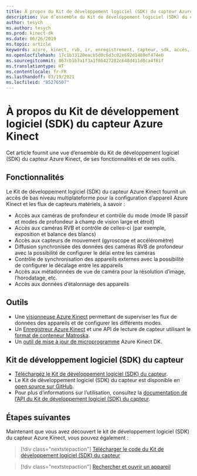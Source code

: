```yaml
---
title: À propos du Kit de développement logiciel (SDK) du capteur Azure Kinect
description: Vue d’ensemble du Kit de développement logiciel (SDK) du capteur Azure Kinect, de ses fonctionnalités et de ses outils.
author: tesych
ms.author: tesych
ms.prod: kinect-dk
ms.date: 06/26/2019
ms.topic: article
keywords: azure, kinect, rvb, ir, enregistrement, capteur, sdk, accès, profondeur, vidéo, caméra, imu, mouvement, capteur, audio, microphone, matroska, kit de développement logiciel (sdk) de capteur, téléchargement
ms.openlocfilehash: 17c1b33120eacb5d0c6d3c02e692d1488ef474e6
ms.sourcegitcommit: 867cb1b7a1f3a1f0b427282c648d411d0ca4f81f
ms.translationtype: HT
ms.contentlocale: fr-FR
ms.lasthandoff: 03/19/2021
ms.locfileid: "85276507"
---
```

# <a name="about-azure-kinect-sensor-sdk"></a>À propos du Kit de développement logiciel (SDK) du capteur Azure Kinect

Cet article fournit une vue d’ensemble du Kit de développement logiciel (SDK) du capteur Azure Kinect, de ses fonctionnalités et de ses outils.

## <a name="features"></a>Fonctionnalités

Le Kit de développement logiciel (SDK) du capteur Azure Kinect fournit un accès de bas niveau multiplateforme pour la configuration d’appareil Azure Kinect et les flux de capteurs matériels, à savoir :

- Accès aux caméras de profondeur et contrôle du mode (mode IR passif et modes de profondeur à champ de vision large et étroit) 
- Accès aux caméras RVB et contrôle de celles-ci (par exemple, exposition et balance des blancs) 
- Accès aux capteurs de mouvement (gyroscope et accéléromètre) 
- Diffusion synchronisée des données des caméras RVB de profondeur avec la possibilité de configurer le délai entre les caméras 
- Contrôle de synchronisation des appareils externes avec la possibilité de configurer le décalage entre les appareils 
- Accès aux métadonnées de vue de caméra pour la résolution d’image, l’horodatage, etc. 
- Accès aux données d’étalonnage des appareils 

## <a name="tools"></a>Outils

- Une [visionneuse Azure Kinect](azure-kinect-viewer.md) permettant de superviser les flux de données des appareils et de configurer les différents modes.
- Un [Enregistreur Azure Kinect](azure-kinect-recorder.md) et une API de lecture de capteur utilisant le [format de conteneur Matroska](record-file-format.md).
- Un [outil de mise à jour de microprogramme](azure-kinect-firmware-tool.md) Azure Kinect DK.

## <a name="sensor-sdk"></a>Kit de développement logiciel (SDK) du capteur

- [Téléchargez le Kit de développement logiciel (SDK) du capteur](sensor-sdk-download.md).
- Le Kit de développement logiciel (SDK) du capteur est disponible en [open source sur GitHub](https://github.com/microsoft/Azure-Kinect-Sensor-SDK).
- Pour plus d’informations sur l’utilisation, consultez la [documentation de l’API du Kit de développement logiciel (SDK) du capteur](https://microsoft.github.io/Azure-Kinect-Sensor-SDK/master/index.html).

## <a name="next-steps"></a>Étapes suivantes

Maintenant que vous avez découvert le kit de développement logiciel (SDK) du capteur Azure Kinect, vous pouvez également :
>[!div class="nextstepaction"]
>[Télécharger le code du Kit de développement logiciel (SDK) du capteur](sensor-sdk-download.md)

>[!div class="nextstepaction"]
>[Rechercher et ouvrir un appareil](find-then-open-device.md)
